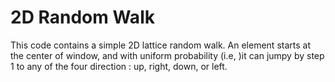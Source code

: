 # 2D Random Walk 

This code contains a simple 2D lattice random walk. An element starts at the center of window, and with uniform probability (i.e, )it can jumpy by step $1$ to any of the four direction : up, right, down, or left.  